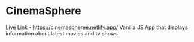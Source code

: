 # CinemaSphere
Live Link - https://cinemaspheree.netlify.app/
Vanilla JS App that displays information about latest movies and tv shows
